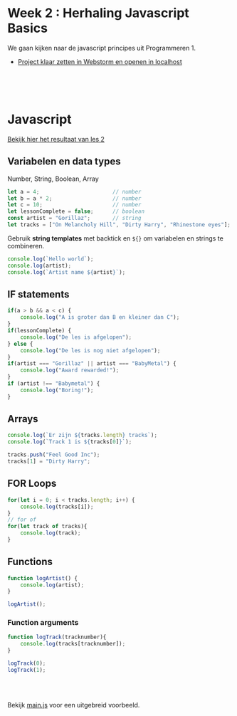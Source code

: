 # Week 2 : Herhaling Javascript Basics

We gaan kijken naar de javascript principes uit Programmeren 1. 

- [Project klaar zetten in Webstorm en openen in localhost](./settings.md)

<br>
<br>
<br>

# Javascript

[Bekijk hier het resultaat van les 2](./js/main.js)

## Variabelen en data types

Number, String, Boolean, Array

```javascript
let a = 4;                       // number
let b = a * 2;                   // number
let c = 10;                      // number
let lessonComplete = false;      // boolean
const artist = "Gorillaz";       // string
let tracks = ["On Melancholy Hill", "Dirty Harry", "Rhinestone eyes"]; // array
```
Gebruik **string templates** met backtick en `${}` om variabelen en strings te combineren.


```javascript
console.log(`Hello world`);
console.log(artist);
console.log(`Artist name ${artist}`);
```
## IF statements

```javascript
if(a > b && a < c) {
    console.log("A is groter dan B en kleiner dan C");
} 
if(lessonComplete) {
    console.log("De les is afgelopen");
} else {
    console.log("De les is nog niet afgelopen");
}
if(artist === "Gorillaz" || artist === "BabyMetal") {
    console.log("Award rewarded!");
}
if (artist !== "Babymetal") {
    console.log("Boring!");
}
```
## Arrays
```javascript
console.log(`Er zijn ${tracks.length} tracks`);
console.log(`Track 1 is ${tracks[0]}`);

tracks.push("Feel Good Inc");
tracks[1] = "Dirty Harry";
```

## FOR Loops

```javascript
for(let i = 0; i < tracks.length; i++) {
    console.log(tracks[i]);
}
// for of
for(let track of tracks){
    console.log(track);
}
```

## Functions

```javascript
function logArtist() {
    console.log(artist);
}

logArtist();
```
### Function arguments

```javascript
function logTrack(tracknumber){
    console.log(tracks[tracknumber]);
}

logTrack(0);
logTrack(1);
```

<br>
<br>

Bekijk [main.js](./js/main.js) voor een uitgebreid voorbeeld.
